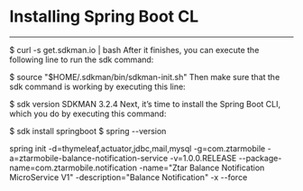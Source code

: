 # Installing Spring Boot CL
---
$ curl -s get.sdkman.io | bash
After it finishes, you can execute the following line to run the sdk command:

$ source "$HOME/.sdkman/bin/sdkman-init.sh"
Then make sure that the sdk command is working by executing this line:

$ sdk version
SDKMAN 3.2.4
Next, it’s time to install the Spring Boot CLI, which you do by executing this command:

$ sdk install springboot
$ spring --version

spring init -d=thymeleaf,actuator,jdbc,mail,mysql -g=com.ztarmobile -a=ztarmobile-balance-notification-service -v=1.0.0.RELEASE --package-name=com.ztarmobile.notification -name="Ztar Balance Notification MicroService V1" -description="Balance Notification" -x --force
